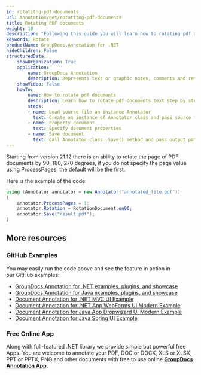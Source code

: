 ```yaml
---
id: rotatitng-pdf-documents
url: annotation/net/rotatitng-pdf-documents
title: Rotating PDF documents
weight: 10
description: "Following this guide you will learn how to rotating pdf documents using GroupDocs.Annotation for .NET API."
keywords: Rotate
productName: GroupDocs.Annotation for .NET
hideChildren: False
structuredData:
    showOrganization: True
    application:    
        name: GroupDocs Annotation
        description: Represents text or graphic notes, comments and remarks attached to a specific part of the content of the document using C#
    showVideo: False
    howTo:
        name: How to rotate pdf documents
        description: Learn how to rotate pdf documents text step by step
        steps:
        - name: Load source file an instance Annotator
          text: Create an instance of Annotator class and pass source file path as a constructor parameter. You may specify absolute or relative file path as per your requirements.
        - name: Property document
          text: Specify document properties
        - name: Save document
          text: Call Annotator class .Save() method and pass output path file.
---
```


Starting from version 21.12 there is an ability to rotate the page of PDF documents by 90, 180, 270 degrees, if you do not specify the page value using ProcessPages, the default will be the first.

Here is the example of the code:

```csharp
using (Annotator annotator = new Annotator("annotated_file.pdf"))
{
	annotator.ProcessPages = 1;
	annotator.Rotation = RotationDocument.on90;
    annotator.Save("result.pdf");
}
```

## More resources
### GitHub Examples
You may easily run the code above and see the feature in action in our GitHub examples:
*   [GroupDocs.Annotation for .NET examples, plugins, and showcase](https://github.com/groupdocs-annotation/GroupDocs.Annotation-for-.NET)
*   [GroupDocs.Annotation for Java examples, plugins, and showcase](https://github.com/groupdocs-annotation/GroupDocs.Annotation-for-Java)
*   [Document Annotation for .NET MVC UI Example](https://github.com/groupdocs-annotation/GroupDocs.Annotation-for-.NET-MVC) 
*   [Document Annotation for .NET App WebForms UI Modern Example](https://github.com/groupdocs-annotation/GroupDocs.Annotation-for-.NET-WebForms)
*   [Document Annotation for Java App Dropwizard UI Modern Example](https://github.com/groupdocs-annotation/GroupDocs.Annotation-for-Java-Dropwizard)
*   [Document Annotation for Java Spring UI Example](https://github.com/groupdocs-annotation/GroupDocs.Annotation-for-Java-Spring)
### Free Online App
Along with full-featured .NET library we provide simple but powerful free Apps.
You are welcome to annotate your PDF, DOC or DOCX, XLS or XLSX, PPT or PPTX, PNG and other documents with free to use online **[GroupDocs Annotation App](https://products.groupdocs.app/annotation)**.
